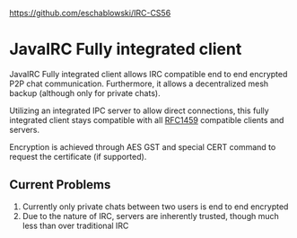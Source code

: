 https://github.com/eschablowski/IRC-CS56
# JavaIRC Fully integrated client

JavaIRC Fully integrated client allows IRC compatible end to end encrypted P2P chat communication. Furthermore, it allows a decentralized mesh backup (although only for private chats).

Utilizing an integrated IPC server to allow direct connections, this fully integrated client stays compatible with all [RFC1459](https://www.rfc-editor.org/rfc/rfc1459.html) compatible clients and servers.

Encryption is achieved through AES GST and special CERT command to request the certificate (if supported).

## Current Problems
1. Currently only private chats between two users is end to end encrypted
2. Due to the nature of IRC, servers are inherently trusted, though much less than over traditional IRC